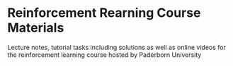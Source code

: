 # Reinforcement Rearning Course Materials
Lecture notes, tutorial tasks including solutions as well as online videos for the reinforcement learning course hosted by Paderborn University

